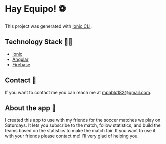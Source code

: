 # Hay Equipo! ⚽

This project was generated with [Ionic CLI](https://ionicframework.com/docs/cli).

## Technology Stack 👨‍💻
- [Ionic](https://ionicframework.com/)
- [Angular](https://angular.io/)
- [Firebase](https://firebase.google.com/)

## Contact 📧

If you want to contact me you can reach me at <mpablo182@gmail.com>.

## About the app 📱

I created this app to use with my friends for the soccer matches we play on Saturdays. It lets you subscribe to the match, follow statistics, and build the teams based on the statistics to make the match fair.
If you want to use it with your friends please contact me! I'll very glad of helping you.
